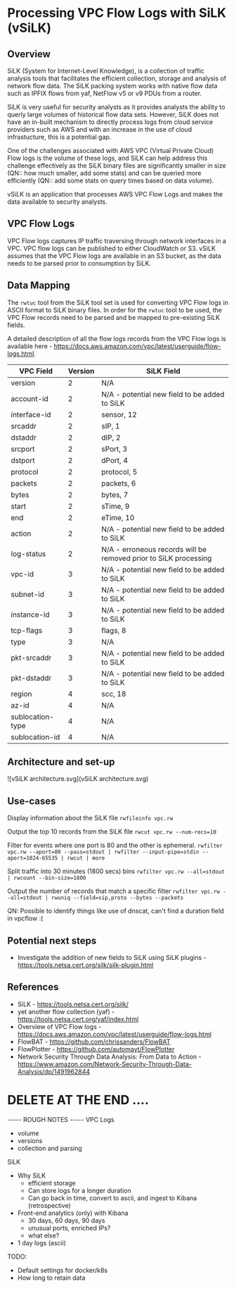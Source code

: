 # Processing VPC Flow Logs with SiLK (vSiLK)

## Overview 
SiLK (System for Internet-Level Knowledge), is a collection of traffic analysis tools that facilitates the efficient collection, storage and analysis of network flow data. The SiLK packing system works with native flow data such as IPFIX flows from yaf, NetFlow v5 or v9 PDUs from a router. 

SiLK is very useful for security analysts as it provides analysts the ability to querly large volumes of historical flow data sets. However, SiLK does not have an in-built mechanism to directly process logs from cloud service providers such as AWS and with an increase in the use of cloud infrastucture, this is a potential gap. 

One of the challenges associated with AWS VPC (Virtual Private Cloud) Flow logs is the volume of these logs, and SiLK can help address this challenge effectively as the SiLK binary files are significantly smaller in size (QN:: how much smaller, add some stats) and can be queried more efficiently (QN:: add some stats on query times based on data volume). 

vSiLK is an application that processes AWS VPC Flow Logs and makes the data available to security analysts. 

## VPC Flow Logs
VPC Flow logs captures IP traffic traversing through network interfaces in a VPC. VPC flow logs can be published to either CloudWatch or S3. vSiLK assumes that the VPC Flow logs are available in an S3 bucket, as the data needs to be parsed prior to consumption by SiLK.  

## Data Mapping 
The `rwtuc` tool from the SiLK tool set is used for converting VPC Flow logs in ASCII format to SiLK binary files. In order for the `rwtuc` tool to be used, the VPC Flow records need to be parsed and be mapped to pre-existing SiLK fields. 

A detailed description of all the flow logs records from the VPC Flow logs is available here - https://docs.aws.amazon.com/vpc/latest/userguide/flow-logs.html. 

| VPC Field  | Version | SiLK Field |
|---|---|---|
| version | 2 | N/A |
| account-id | 2 | N/A - potential new field to be added to SiLK |
| interface-id | 2 | sensor, 12 | 
| srcaddr | 2 | sIP, 1 | 
| dstaddr | 2 | dIP, 2 | 
| srcport | 2 | sPort, 3 | 
| dstport | 2 | dPort, 4 | 
| protocol | 2 | protocol, 5 | 
| packets | 2 | packets, 6 | 
| bytes | 2 | bytes, 7 | 
| start | 2 | sTime, 9 | 
| end | 2 | eTime, 10 | 
| action | 2 | N/A - potential new field to be added to SiLK |
| log-status | 2 | N/A - erroneous records will be removed prior to SiLK processing | 
| vpc-id | 3 | N/A - potential new field to be added to SiLK |
| subnet-id | 3 | N/A - potential new field to be added to SiLK |
| instance-id | 3 | N/A - potential new field to be added to SiLK | 
| tcp-flags | 3 | flags, 8 | 
| type | 3 | N/A | 
| pkt-srcaddr | 3 | N/A - potential new field to be added to SiLK | 
| pkt-dstaddr | 3 | N/A - potential new field to be added to SiLK | 
| region | 4 | scc, 18 | 
| az-id | 4 | N/A | 
| sublocation-type | 4 | N/A | 
| sublocation-id | 4 | N/A | 

## Architecture and set-up

![vSiLK architecture.svg](vSiLK architecture.svg)


## Use-cases 
Display information about the SiLK file
`rwfileinfo vpc.rw`

Output the top 10 records from the SiLK file
`rwcut vpc.rw --num-recs=10` 

Filter for events where one port is 80 and the other is ephemeral. 
`rwfilter vpc.rw --aport=80 --pass=stdout | rwfilter --input-pipe=stdin --aport=1024-65535 | rwcut | more`

Split traffic into 30 minutes (1800 secs) bins
`rwfilter vpc.rw --all=stdout | rwcount --bin-size=1800`

Output the number of records that match a specific filter 
`rwfilter vpc.rw --all=stdout | rwuniq --field=sip,proto --bytes --packets`


QN: Possible to identify things like use of dnscat, can't find a duration field in vpcflow :( 


## Potential next steps
* Investigate the addition of new fields to SiLK using SiLK plugins - https://tools.netsa.cert.org/silk/silk-plugin.html

## References
* SiLK - https://tools.netsa.cert.org/silk/
* yet another flow collection (yaf) - https://tools.netsa.cert.org/yaf/index.html 
* Overview of VPC Flow logs - https://docs.aws.amazon.com/vpc/latest/userguide/flow-logs.html
* FlowBAT - https://github.com/chrissanders/FlowBAT
* FlowPlotter - https://github.com/automayt/FlowPlotter
* Network Security Through Data Analysis: From Data to Action - https://www.amazon.com/Network-Security-Through-Data-Analysis/dp/1491962844


# DELETE AT THE END .... 
----- ROUGH NOTES ----- 
VPC Logs
- volume
- versions 
- collection and parsing

SiLK 
- Why SiLK 
    - efficient storage 
    - Can store logs for a longer duration
    - Can go back in time, convert to ascii, and ingest to Kibana (retrospective)
- Front-end analytics (only) with Kibana
    - 30 days, 60 days, 90 days
    - unusual ports, enriched IPs? 
    - what else? 
- 1 day logs (ascii) 

TODO:
- Default settings for docker/k8s 
- How long to retain data